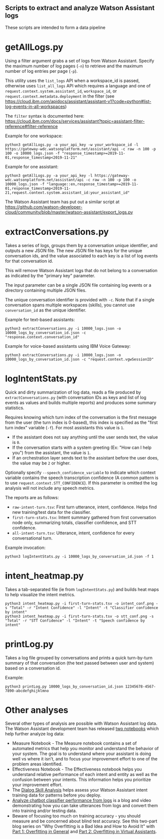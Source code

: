## Scripts to extract and analyze Watson Assistant logs
These scripts are intended to form a data pipeline

# getAllLogs.py
Using a filter argument grabs a set of logs from Watson Assistant.  Specify the maximum number of log pages (`-n`) to retrieve and the maximum number of log entries per page (`-p`).

This utility uses the `list_logs` API when a workspace_id is passed, otherwise uses `list_all_logs` API which requires a language and one of `request.context.system.assistant_id`, `workspace_id`, or `request.context.metadata.deployment` in the filter (see https://cloud.ibm.com/apidocs/assistant/assistant-v1?code=python#list-log-events-in-all-workspaces)

The `filter` syntax is documented here: https://cloud.ibm.com/docs/services/assistant?topic=assistant-filter-reference#filter-reference

Example for one workspace:
```
python3 getAllLogs.py -a your_api_key -w your_workspace_id -l https://gateway-wdc.watsonplatform.net/assistant/api -c raw -n 100 -p 100 -o 10000_logs.json -f "response_timestamp>=2019-11-01,response_timestamp<2019-11-21"
```

Example for one assistant:
```
python3 getAllLogs.py -a your_api_key -l https://gateway-wdc.watsonplatform.net/assistant/api -c raw -n 100 -p 100 -o 10000_logs.json -f "language::en,response_timestamp>=2019-11-01,response_timestamp<2019-11-21,request.context.system.assistant_id:your_assistant_id"
```

The Watson Assistant team has put out a similar script at https://github.com/watson-developer-cloud/community/blob/master/watson-assistant/export_logs.py

# extractConversations.py
Takes a series of logs, groups them by a conversation unique identifier, and outputs a new JSON file.  The new JSON file has keys for the unique conversation ids, and the value associated to each key is a list of log events for that conversation id.

This will remove Watson Assistant logs that do not belong to a conversation as indicated by the "primary key" parameter.

The input parameter can be a single JSON file containing log events or a directory containing multiple JSON files.

The unique conversation identifier is provided with `-c`.  Note that if a single conversation spans multiple workspaces (skills), you cannot use `conversation_id` as the unique identifier.

Example for text-based assistants:
```
python3 extractConversations.py -i 10000_logs.json -o 10000_logs_by_conversation_id.json -c "response.context.conversation_id"
```

Example for voice-based assistants using IBM Voice Gateway:
```
python3 extractConversations.py -i 10000_logs.json -o 10000_logs_by_conversation_id.json -c "request.context.vgwSessionID"
```

# logIntentStats.py
Quick and dirty summarization of log data, reads a file produced by `extractConversations.py` (with conversation IDs as keys and list of log events as values and builds multiple reports) and produces some summary statistics.

Requires knowing which turn index of the conversation is the first message from the user (the turn index is 0-based), this index is specified as the "first turn index" variable (`-f`).  For most assistants this value is `1`.
* If the assistant does not say anything until the user sends text, the value is `0`.
* If the conversation starts with a system greeting (Ex: "How can I help you") from the assistant, the value is `1`.
* If an orchestration layer sends text to the assistant before the user does, the value may be `2` or higher.

Optionally specify `--speech_confidence_variable` to indicate which context variable contains the speech transcription confidence (A common pattern is to use `request.context.STT_CONFIDENCE`).  If this parameter is omitted the log analysis will not include any speech metrics.

The reports are as follows:
* `raw-intent-turn.tsv`: First turn utterance, intent, confidence. Helps find new training/test data for the classifier.
* `first-turn-stats.tsv`: Intent summary gathered from first conversation node only, summarizing totals, classifier confidence, and STT confidence.
* `all-intent-turn.tsv`: Utterance, intent, confidence for every conversational turn.

Example invocation:
```
python3 logIntentStats.py -i 10000_logs_by_conversation_id.json -f 1
```

# intent_heatmap.py
Takes a tab-separated file (ie from `logIntentStats.py`) and builds heat maps to help visualize the intent metrics.

```
python3 intent_heatmap.py -i first-turn-stats.tsv -o intent_conf.png -s "Total" -r "Intent Confidence" -l "Intent" -t "Classifier confidence by intent"
python3 intent_heatmap.py -i first-turn-stats.tsv -o stt_conf.png -s "Total" -r "STT Confidence" -l "Intent" -t "Speech confidence by intent"
```

# printLog.py
Takes a log file grouped by conversations and prints a quick turn-by-turn summary of that conversation (the text passed between user and system) based on a conversation id.

Example:
```
python3 printLog.py 10000_logs_by_conversation_id.json 12345678-4567-7890-abcdefghijklmno
```


# Other analyses
Several other types of analysis are possible with Watson Assistant log data.  The Watson Assistant development team has released [two notebooks](https://github.com/watson-developer-cloud/assistant-improve-recommendations-notebook) which help further analyze log data:
* Measure Notebook - The Measure notebook contains a set of automated metrics that help you monitor and understand the behavior of your system. The goal is to understand where your assistant is doing well vs where it isn’t, and to focus your improvement effort to one of the problem areas identified.
* Effectiveness Notebook - The Effectiveness notebook helps you understand relative performance of each intent and entity as well as the confusion between your intents. This information helps you prioritize your improvement effort.
* The [Dialog Skill Analysis](https://medium.com/ibm-watson/announcing-dialog-skill-analysis-for-watson-assistant-83cdfb968178) helps assess your Watson Assistant intent training data for patterns before you deploy.
* [Analyze chatbot classifier performance from logs](https://medium.com/ibm-watson/analyze-chatbot-classifier-performance-from-logs-e9cf2c7ca8fd) is a blog and video demonstrating how you can take utterances from logs and convert them into training and/or testing data.
* Beware of focusing too much on training accuracy - you should measure and be concerned about blind test accuracy.  See this two-part blog series on "Why Overfitting is a Bad Idea and How to Avoid It" with [Part 1: Overfitting in General](https://medium.com/ibm-watson/why-overfitting-is-a-bad-idea-and-how-to-avoid-it-part-1-overfitting-in-general-b8a3f9ffcf66) and [Part 2: Overfitting in Virtual Assistants](https://medium.com/ibm-watson/why-overfitting-is-a-bad-idea-and-how-to-avoid-it-part-2-overfitting-in-virtual-assistants-a30f4d999adc).

